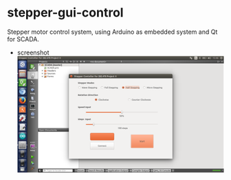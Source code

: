 stepper-gui-control
===================
Stepper motor control system, using Arduino as embedded system and Qt for SCADA.

* screenshot
![pic](/Screenshot.png)
